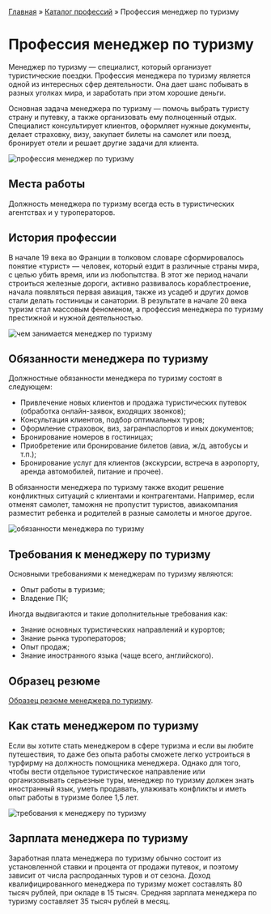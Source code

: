 [Главная](http://enjoy-job.ru/) » [Каталог профессий](http://enjoy-job.ru/professions/) » Профессия менеджер по туризму

# Профессия менеджер по туризму

Менеджер по туризму — специалист, который организует туристические поездки. Профессия менеджера по туризму является одной из интересных сфер деятельности. Она дает шанс побывать в разных уголках мира, и заработать при этом хорошие деньги.

Основная задача менеджера по туризму — помочь выбрать туристу страну и путевку, а также организовать ему полноценный отдых. Специалист консультирует клиентов, оформляет нужные документы, делает страховку, визу, закупает билеты на самолет или поезд, бронирует отели и решает другие задачи для клиента.

![профессия менеджер по туризму](http://enjoy-job.ru/wp-content/uploads/2013/10/manturizm01.jpg)

## Места работы

Должность менеджера по туризму всегда есть в туристических агентствах и у туроператоров.

## История профессии

В начале 19 века во Франции в толковом словаре сформировалось понятие «турист» — человек, который ездит в различные страны мира, с целью убить время, или из любопытства. В этот же период начали строиться железные дороги, активно развивалось кораблестроение, начала появляться первая авиация, также из усадеб и других домов стали делать гостиницы и санатории. В результате в начале 20 века туризм стал массовым феноменом, а профессия менеджера по туризму престижной и нужной деятельностью.

![чем занимается менеджер по туризму](http://enjoy-job.ru/wp-content/uploads/2013/10/manturizm02.jpg)

## Обязанности менеджера по туризму

Должностные обязанности менеджера по туризму состоят в следующем:

- Привлечение новых клиентов и продажа туристических путевок (обработка онлайн-заявок, входящих звонков);
- Консультация клиентов, подбор оптимальных туров;
- Оформление страховок, виз, загранпаспортов и иных документов;
- Бронирование номеров в гостиницах;
- Приобретение или бронирование билетов (авиа, ж/д, автобусы и т.п.);
- Бронирование услуг для клиентов (экскурсии, встреча в аэропорту, аренда автомобилей, питание и прочее).

В обязанности менеджера по туризму также входит решение конфликтных ситуаций с клиентами и контрагентами. Например, если отменят самолет, таможня не пропустит туристов, авиакомпания разместит ребенка и родителей в разные самолеты и многое другое.

![обязанности менеджера по туризму](http://enjoy-job.ru/wp-content/uploads/2013/10/manturizm03.jpg)

## Требования к менеджеру по туризму

Основными требованиями к менеджерам по туризму являются:

- Опыт работы в туризме;
- Владение ПК;

Иногда выдвигаются и такие дополнительные требования как:

- Знание основных туристических направлений и курортов;
- Знание рынка туроператоров;
- Опыт продаж;
- Знание иностранного языка (чаще всего, английского).

## Образец резюме

[Образец резюме менеджера по туризму](http://enjoy-job.ru/professions/manager-po-turizmu/obrazets-rezume/).

## Как стать менеджером по туризму

Если вы хотите стать менеджером в сфере туризма и если вы любите путешествия, то даже без опыта работы сможете легко устроиться в турфирму на должность помощника менеджера. Однако для того, чтобы вести отдельное туристическое направление или организовывать серьезные туры, менеджер по туризму должен знать иностранный язык, уметь продавать, улаживать конфликты и иметь опыт работы в туризме более 1,5 лет.

![требования к менеджеру по туризму](http://enjoy-job.ru/wp-content/uploads/2013/10/manturizm04.jpg)

## Зарплата менеджера по туризму

Заработная плата менеджера по туризму обычно состоит из установленной ставки и процента от продажи путевок, и поэтому зависит от числа распроданных туров и от сезона. Доход квалифицированного менеджера по туризму может составлять 80 тысяч рублей, при окладе в 15 тысяч. Средняя зарплата менеджера по туризму составляет 35 тысяч рублей в месяц.